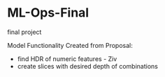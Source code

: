 # ML-Ops-Final
final project

Model Functionality Created from Proposal:
* find HDR of numeric features - Ziv
* create slices with desired depth of combinations
